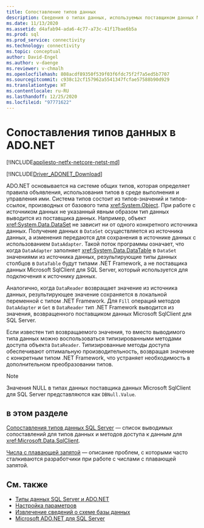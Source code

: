 ```yaml
---
title: Сопоставление типов данных
description: Сведения о типах данных, используемых поставщиком данных Microsoft SqlClient для SQL Server.
ms.date: 11/13/2020
ms.assetid: d4afab94-ada6-4c77-a73c-41f17bae6b5a
ms.prod: sql
ms.prod_service: connectivity
ms.technology: connectivity
ms.topic: conceptual
author: David-Engel
ms.author: v-daenge
ms.reviewer: v-chmalh
ms.openlocfilehash: 808acdf89350f539f03f6fdc75f2f7a5ed5b7707
ms.sourcegitcommit: c938c12cf157962a5541347fcfae57588b90d929
ms.translationtype: HT
ms.contentlocale: ru-RU
ms.lasthandoff: 12/25/2020
ms.locfileid: "97771622"
---
```

# <a name="data-type-mappings-in-adonet"></a>Сопоставления типов данных в ADO.NET

[!INCLUDE[appliesto-netfx-netcore-netst-md](../../includes/appliesto-netfx-netcore-netst-md.md)]

[!INCLUDE[Driver_ADONET_Download](../../includes/driver_adonet_download.md)]

ADO.NET основывается на системе общих типов, которая определяет правила объявления, использования типов в среде выполнения и управления ими. Система типов состоит из типов-значений и типов-ссылок, производных от базового типа <xref:System.Object>. При работе с источником данных не указанный явным образом тип данных выводится из поставщика данных. Например, объект <xref:System.Data.DataSet> не зависит ни от одного конкретного источника данных. Получение данных в `DataSet` осуществляется из источника данных, а изменения передаются для сохранения в источнике данных с использованием `DataAdapter`. Такой поток программы означает, что когда `DataAdapter` заполняет <xref:System.Data.DataTable> в `DataSet` значениями из источника данных, результирующие типы данных столбцов в `DataTable` будут типами .NET Framework, а не поставщика данных Microsoft SqlClient для SQL Server, который используется для подключения к источнику данных.

Аналогично, когда `DataReader` возвращает значение из источника данных, результирующее значение сохраняется в локальной переменной с типом .NET Framework. Для `Fill` операций методов `DataAdapter` и `Get` в `DataReader` тип .NET Framework выводится из значения, возвращенного поставщиком данных Microsoft SqlClient для SQL Server.

Если известен тип возвращаемого значения, то вместо выводимого типа данных можно воспользоваться типизированными методами доступа объекта `DataReader`. Типизированные методы доступа обеспечивают оптимальную производительность, возвращая значение с конкретным типом .NET Framework, что устраняет необходимость в дополнительном преобразовании типов.

> [!NOTE]
> Значения NULL в типах данных поставщика данных Microsoft SqlClient для SQL Server представляются как `DBNull.Value`.

## <a name="in-this-section"></a>в этом разделе

[Сопоставления типов данных SQL Server](sql-server-data-type-mappings.md) — список выводимых сопоставлений для типов данных и методов доступа к данным для <xref:Microsoft.Data.SqlClient>.

[Числа с плавающей запятой](floating-point-numbers.md) — описание проблем, с которыми часто сталкиваются разработчики при работе с числами с плавающей запятой.

## <a name="see-also"></a>См. также

- [Типы данных SQL Server и ADO.NET](./sql/sql-server-data-types.md)
- [Настройка параметров](configure-parameters.md)
- [Извлечение сведений о схеме базы данных](retrieving-database-schema-information.md)
- [Microsoft ADO.NET для SQL Server](microsoft-ado-net-sql-server.md)
